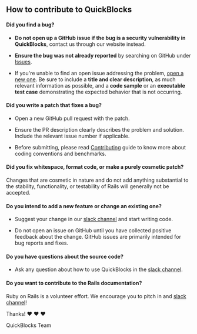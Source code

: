 ## How to contribute to QuickBlocks

#### **Did you find a bug?**

* **Do not open up a GitHub issue if the bug is a security vulnerability
  in QuickBlocks**, contact us through our website instead.

* **Ensure the bug was not already reported** by searching on GitHub under [Issues](https://github.com/Great-Hill-Corporation/quickBlocks/issues).

* If you're unable to find an open issue addressing the problem, [open a new one](https://github.com/Great-Hill-Corporation/quickBlocks/issues/new). Be sure to include a **title and clear description**, as much relevant information as possible, and a **code sample** or an **executable test case** demonstrating the expected behavior that is not occurring.

#### **Did you write a patch that fixes a bug?**

* Open a new GitHub pull request with the patch.

* Ensure the PR description clearly describes the problem and solution. Include the relevant issue number if applicable.

* Before submitting, please read [Contributing](http://github.com/Great-Hill-Corporation/quickBlocks/CONTRIBUTING.md) guide to know more about coding conventions and benchmarks.

#### **Did you fix whitespace, format code, or make a purely cosmetic patch?**

Changes that are cosmetic in nature and do not add anything substantial to the stability, functionality, or testability of Rails will generally not be accepted.

#### **Do you intend to add a new feature or change an existing one?**

* Suggest your change in our [slack channel](http://quickblocks.slack.com) and start writing code.

* Do not open an issue on GitHub until you have collected positive feedback about the change. GitHub issues are primarily intended for bug reports and fixes.

#### **Do you have questions about the source code?**

* Ask any question about how to use QuickBlocks in the [slack channel](http://quickblocks.slack.com).

#### **Do you want to contribute to the Rails documentation?**

Ruby on Rails is a volunteer effort. We encourage you to pitch in and [slack channel](http://quickblocks.slack.com)!

Thanks! :heart: :heart: :heart:

QuickBlocks Team
